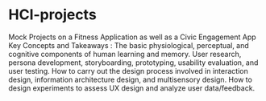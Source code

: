 # HCI-projects 
Mock Projects on a Fitness Application as well as a Civic Engagement App
Key Concepts and Takeaways :
The basic physiological, perceptual, and cognitive components of human learning and memory.
User research, persona development, storyboarding, prototyping, usability evaluation, and user testing.
How to carry out the design process involved in interaction design, information architecture design, and multisensory design.
How to design experiments to assess UX design and analyze user data/feedback.
